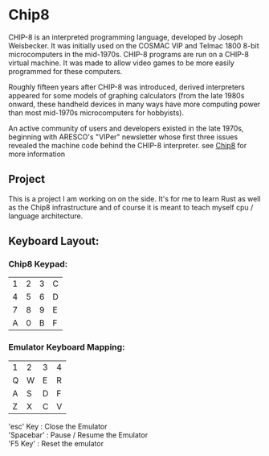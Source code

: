# Chip8
CHIP-8 is an interpreted programming language, developed by Joseph Weisbecker. It was initially used on the COSMAC VIP and Telmac 1800 8-bit microcomputers in the mid-1970s. CHIP-8 programs are run on a CHIP-8 virtual machine. It was made to allow video games to be more easily programmed for these computers.

Roughly fifteen years after CHIP-8 was introduced, derived interpreters appeared for some models of graphing calculators (from the late 1980s onward, these handheld devices in many ways have more computing power than most mid-1970s microcomputers for hobbyists).

An active community of users and developers existed in the late 1970s, beginning with ARESCO's "VIPer" newsletter whose first three issues revealed the machine code behind the CHIP-8 interpreter.
see [Chip8](https://en.wikipedia.org/wiki/CHIP-8) for more information

## Project 
This is a project I am working on on the side. It's for me to learn Rust as well as the Chip8 infrastructure and of course 
it is meant to teach myself cpu / language architecture.

## Keyboard Layout:

### Chip8 Keypad:
|   |   |   |   |
|---|---|---|---|
| 1 | 2 | 3 | C |
| 4 | 5 | 6 | D |
| 7 | 8 | 9 | E |
| A | 0 | B | F |

### Emulator Keyboard Mapping:
|   |   |   |   |
|---|---|---|---|
| 1 | 2 | 3 | 4 |
| Q | W | E | R |
| A | S | D | F |
| Z | X | C | V |

'esc' Key  : Close the Emulator<br>
'Spacebar' : Pause / Resume the Emulator<br>
'F5 Key'   : Reset the emulator
